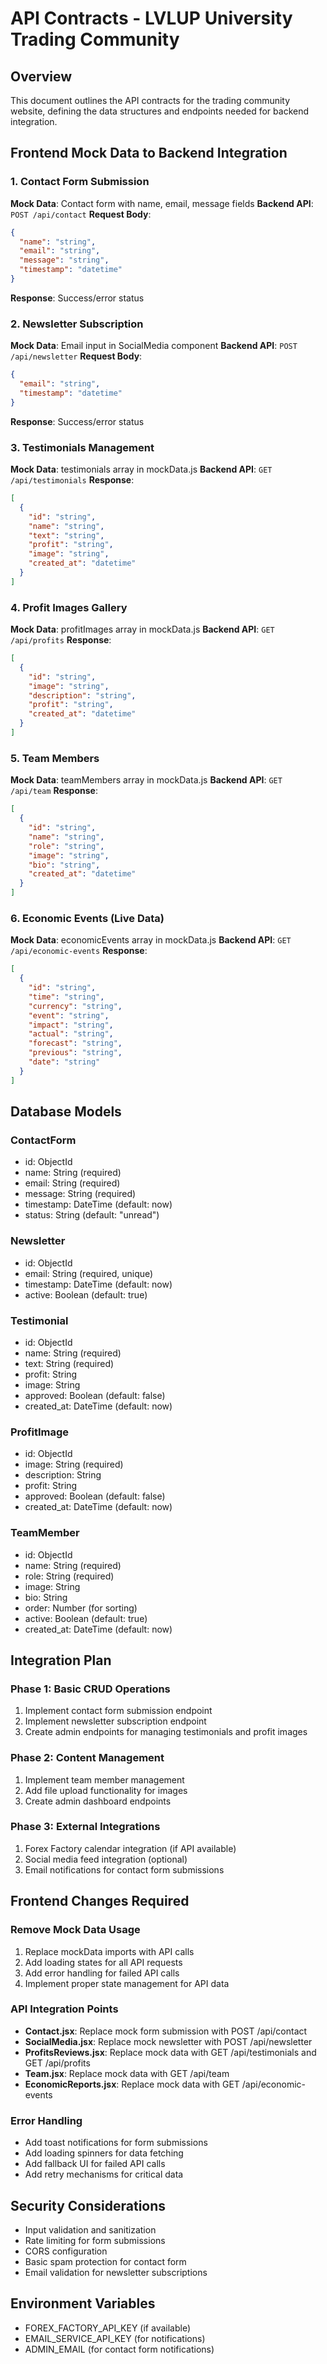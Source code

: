 # API Contracts - LVLUP University Trading Community

## Overview
This document outlines the API contracts for the trading community website, defining the data structures and endpoints needed for backend integration.

## Frontend Mock Data to Backend Integration

### 1. Contact Form Submission
**Mock Data**: Contact form with name, email, message fields
**Backend API**: `POST /api/contact`
**Request Body**:
```json
{
  "name": "string",
  "email": "string", 
  "message": "string",
  "timestamp": "datetime"
}
```
**Response**: Success/error status

### 2. Newsletter Subscription
**Mock Data**: Email input in SocialMedia component
**Backend API**: `POST /api/newsletter`
**Request Body**:
```json
{
  "email": "string",
  "timestamp": "datetime"
}
```
**Response**: Success/error status

### 3. Testimonials Management
**Mock Data**: testimonials array in mockData.js
**Backend API**: `GET /api/testimonials`
**Response**:
```json
[
  {
    "id": "string",
    "name": "string",
    "text": "string",
    "profit": "string",
    "image": "string",
    "created_at": "datetime"
  }
]
```

### 4. Profit Images Gallery
**Mock Data**: profitImages array in mockData.js
**Backend API**: `GET /api/profits`
**Response**:
```json
[
  {
    "id": "string",
    "image": "string",
    "description": "string",
    "profit": "string",
    "created_at": "datetime"
  }
]
```

### 5. Team Members
**Mock Data**: teamMembers array in mockData.js
**Backend API**: `GET /api/team`
**Response**:
```json
[
  {
    "id": "string",
    "name": "string",
    "role": "string",
    "image": "string",
    "bio": "string",
    "created_at": "datetime"
  }
]
```

### 6. Economic Events (Live Data)
**Mock Data**: economicEvents array in mockData.js
**Backend API**: `GET /api/economic-events`
**Response**:
```json
[
  {
    "id": "string",
    "time": "string",
    "currency": "string",
    "event": "string",
    "impact": "string",
    "actual": "string",
    "forecast": "string",
    "previous": "string",
    "date": "string"
  }
]
```

## Database Models

### ContactForm
- id: ObjectId
- name: String (required)
- email: String (required)
- message: String (required)
- timestamp: DateTime (default: now)
- status: String (default: "unread")

### Newsletter
- id: ObjectId
- email: String (required, unique)
- timestamp: DateTime (default: now)
- active: Boolean (default: true)

### Testimonial
- id: ObjectId
- name: String (required)
- text: String (required)
- profit: String
- image: String
- approved: Boolean (default: false)
- created_at: DateTime (default: now)

### ProfitImage
- id: ObjectId
- image: String (required)
- description: String
- profit: String
- approved: Boolean (default: false)
- created_at: DateTime (default: now)

### TeamMember
- id: ObjectId
- name: String (required)
- role: String (required)
- image: String
- bio: String
- order: Number (for sorting)
- active: Boolean (default: true)
- created_at: DateTime (default: now)

## Integration Plan

### Phase 1: Basic CRUD Operations
1. Implement contact form submission endpoint
2. Implement newsletter subscription endpoint
3. Create admin endpoints for managing testimonials and profit images

### Phase 2: Content Management
1. Implement team member management
2. Add file upload functionality for images
3. Create admin dashboard endpoints

### Phase 3: External Integrations
1. Forex Factory calendar integration (if API available)
2. Social media feed integration (optional)
3. Email notifications for contact form submissions

## Frontend Changes Required

### Remove Mock Data Usage
1. Replace mockData imports with API calls
2. Add loading states for all API requests
3. Add error handling for failed API calls
4. Implement proper state management for API data

### API Integration Points
- **Contact.jsx**: Replace mock form submission with POST /api/contact
- **SocialMedia.jsx**: Replace mock newsletter with POST /api/newsletter  
- **ProfitsReviews.jsx**: Replace mock data with GET /api/testimonials and GET /api/profits
- **Team.jsx**: Replace mock data with GET /api/team
- **EconomicReports.jsx**: Replace mock data with GET /api/economic-events

### Error Handling
- Add toast notifications for form submissions
- Add loading spinners for data fetching
- Add fallback UI for failed API calls
- Add retry mechanisms for critical data

## Security Considerations
- Input validation and sanitization
- Rate limiting for form submissions
- CORS configuration
- Basic spam protection for contact form
- Email validation for newsletter subscriptions

## Environment Variables
- FOREX_FACTORY_API_KEY (if available)
- EMAIL_SERVICE_API_KEY (for notifications)
- ADMIN_EMAIL (for contact form notifications)